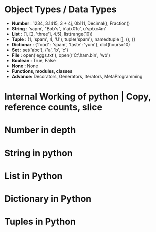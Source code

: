 # Object Types / Data Types

- **Number** : 1234, 3.1415, 3 + 4j, 0b111, Decimal(), Fraction()
- **String** : 'sapm', "Bob's", b'a\x01c', u'sp\xc4m'
- **List** : [1, [2, 'three'], 4.5], list(range(10))
- **Tuple** : (1, 'spam', 4, 'U'), tuple('spam'), namedtuple
[], (), {}
- **Dictionar** : {'food' : 'spam', 'taste': 'yum'}, dict(hours=10)
- **Set :**  set('abc'), {'a', 'b', 'c'}
- **File :** open('eggs.txt'), open(r'C:\ham.bin', 'wb')
- **Boolean :** True, False
- **None :** None
- **Functions, modules, classes**
- **Advance:** Decorators, Generators, Iterators, MetaProgramming
#
# Internal Working of python | Copy, reference counts, slice

#
#  Number in depth

#
# String in python

#
# List in Python

#
# Dictionary in Python

#
# Tuples in Python
